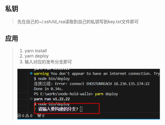 ## 私钥
> 先在自己的~/.ssh/id_rsa读取到自己的私钥写到key.txt文件即可
## 应用
> 1. yarn install
> 2. yarn deploy
> 3. 输入对应的发布分支即可
>
> ![alt text](./images/image.png)
